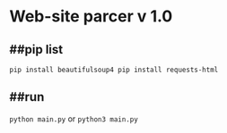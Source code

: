 # Web-site parcer v 1.0

##pip list
---
`pip install beautifulsoup4
pip install requests-html`

##run
---
`python main.py`
or
`python3 main.py`
